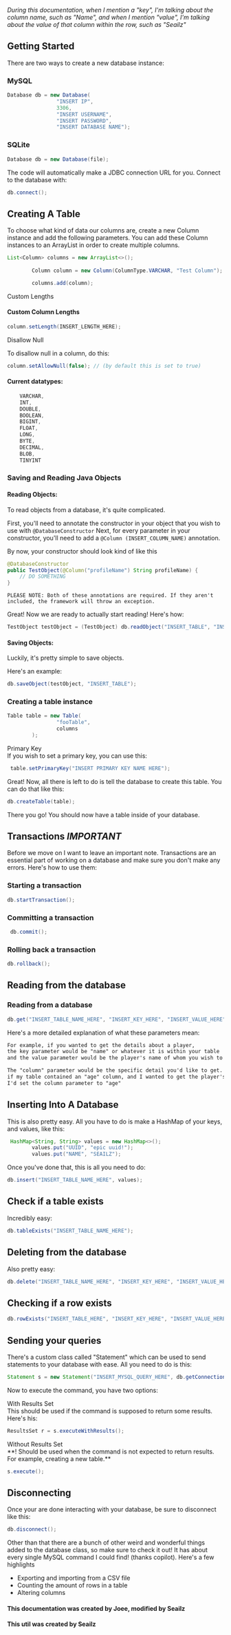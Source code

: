 _During this documentation, when I mention a "key", I'm talking about the column name, such as "Name", and when I mention "value", I'm talking about the value of that column within the row, such as "Seailz"_

## Getting Started
There are two ways to create a new database instance:

### MySQL
```java
Database db = new Database(
                "INSERT IP",
                3306,
                "INSERT USERNAME",
                "INSERT PASSWORD",
                "INSERT DATABASE NAME");
```
### SQLite

```java
Database db = new Database(file);
```

The code will automatically make a JDBC connection URL for you.
Connect to the database with:
```java
db.connect(); 
```

## Creating A Table
To choose what kind of data our columns are, create a new Column instance and add the following parameters. You can add these Column instances to an ArrayList in order to create multiple columns.

```java
List<Column> columns = new ArrayList<>();
        
        Column column = new Column(ColumnType.VARCHAR, "Test Column");

        columns.add(column);
```

<summary> Custom Lengths </summary>

#### Custom Column Lengths
```java
column.setLength(INSERT_LENGTH_HERE);
```
<summary> Disallow Null </summary>

To disallow null in a column, do this:
```java
column.setAllowNull(false); // (by default this is set to true)
```

#### Current datatypes:
```java
    VARCHAR,
    INT,
    DOUBLE,
    BOOLEAN,
    BIGINT,
    FLOAT,
    LONG,
    BYTE,
    DECIMAL,
    BLOB,
    TINYINT
```

### Saving and Reading Java Objects

#### Reading Objects:
To read objects from a database, it's quite complicated.

First, you'll need to annotate the constructor in your object that you wish to use with `@DatabaseConstructor`
Next, for every parameter in your constructor, you'll need to add a `@Column (INSERT_COLUMN_NAME)` annotation.

<p></p>
By now, your constructor should look kind of like this

```java
@DatabaseConstructor
public TestObject(@Column("profileName") String profileName) {
    // DO SOMETHING
}
```

`PLEASE NOTE: Both of these annotations are required. If they aren't included, the framework will throw an exception.`

Great! Now we are ready to actually start reading! Here's how:
```java
TestObject testObject = (TestObject) db.readObject("INSERT_TABLE", "INSERT_KEY", "INSERT_VALUE", TestObject.class);
```

#### Saving Objects:
Luckily, it's pretty simple to save objects.
<p>Here's an example:</p>

```java
db.saveObject(testObject, "INSERT_TABLE");
```


### Creating a table instance
```java
Table table = new Table(
                "fooTable",
                columns
        );
```

  <summary>Primary Key</summary>
  If you wish to set a primary key, you can use this:

  ```java
   table.setPrimaryKey("INSERT PRIMARY KEY NAME HERE");
```

Great! Now, all there is left to do is tell the database to create this table. You can do that like this:

```java
db.createTable(table);
```

There you go! You should now have a table inside of your database.

## Transactions _IMPORTANT_
Before we move on I want to leave an important note. Transactions are an essential part of working on a database and make sure you don't make any errors. Here's how to use them:

### Starting a transaction
```java
db.startTransaction();
```

### Committing a transaction
```java
 db.commit();
```

### Rolling back a transaction
```java
db.rollback();
```

## Reading from the database
### Reading from a database
```java
db.get("INSERT_TABLE_NAME_HERE", "INSERT_KEY_HERE", "INSERT_VALUE_HERE", "INSERT_COLUMN_NAME_HERE");
```

Here's a more detailed explanation of what these parameters mean:

```txt
For example, if you wanted to get the details about a player,
the key parameter would be "name" or whatever it is within your table
and the value parameter would be the player's name of whom you wish to get the details.

The "column" parameter would be the specific detail you'd like to get. For example,
if my table contained an "age" column, and I wanted to get the player's age,
I'd set the column parameter to "age"
```

## Inserting Into A Database
This is also pretty easy. All you have to do is make a HashMap of your keys, and values, like this:

```java
 HashMap<String, String> values = new HashMap<>();
        values.put("UUID", "epic uuid!");
        values.put("NAME", "SEAILZ");
```

Once you've done that, this is all you need to do:
```java
db.insert("INSERT_TABLE_NAME_HERE", values);
```

## Check if a table exists
Incredibly easy:
```java
db.tableExists("INSERT_TABLE_NAME_HERE");
```

## Deleting from the database
Also pretty easy:
```java
db.delete("INSERT_TABLE_NAME_HERE", "INSERT_KEY_HERE", "INSERT_VALUE_HERE");
```

## Checking if a row exists
```java
db.rowExists("INSERT_TABLE_HERE", "INSERT_KEY_HERE", "INSERT_VALUE_HERE");
```

## Sending your queries
There's a custom class called "Statement" which can be used to send statements to your database with ease. All you need to do is this:

```java
Statement s = new Statement("INSERT_MYSQL_QUERY_HERE", db.getConnection();
```

Now to execute the command, you have two options:

<summary> With Results Set </summary>
This should be used if the command is supposed to return some results. Here's his:

```java
ResultsSet r = s.executeWithResults();
```
<summary> Without Results Set </summary>
**! Should be used when the command is not expected to return results. For example, creating a new table.**

```java
s.execute();
```


## Disconnecting
Once your are done interacting with your database, be sure to disconnect like this:
```java
db.disconnect();
```

Other than that there are a bunch of other weird and wonderful things added to the database class, so make sure to check it out! It has about every single MySQL command I could find! (thanks copilot). Here's a few highlights

- Exporting and importing from a CSV file
- Counting the amount of rows in a table
- Altering columns

#### This documentation was created by Joee, modified by Seailz
#### This util was created by Seailz
